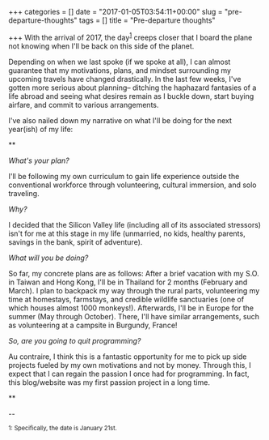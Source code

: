 +++
categories = []
date = "2017-01-05T03:54:11+00:00"
slug = "pre-departure-thoughts"
tags = []
title = "Pre-departure thoughts"

+++
With the arrival of 2017, the day<sup><a href="#1">1</a></sup> creeps closer that I board the plane not knowing when I'll be back on this side of the planet.

Depending on when we last spoke (if we spoke at all), I can almost guarantee that my motivations, plans, and mindset surrounding my upcoming travels have changed drastically. In the last few weeks, I've gotten more serious about planning– ditching the haphazard fantasies of a life abroad and seeing what desires remain as I buckle down, start buying airfare, and commit to various arrangements.

I've also nailed down my narrative on what I'll be doing for the next year(ish) of my life:

**

<i>What's your plan?</i>

I'll be following my own curriculum to gain life experience outside the conventional workforce through volunteering, cultural immersion, and solo traveling. 

<i>Why?</i>

I decided that the Silicon Valley life (including all of its associated stressors) isn't for me at this stage in my life (unmarried, no kids, healthy parents, savings in the bank, spirit of adventure). 

<i>What will you be doing?</i>

So far, my concrete plans are as follows: After a brief vacation with my S.O. in Taiwan and Hong Kong, I'll be in Thailand for 2 months (February and March). I plan to backpack my way through the rural parts, volunteering my time at homestays, farmstays, and credible wildlife sanctuaries (one of which houses almost 1000 monkeys!). Afterwards, I'll be in Europe for the summer (May through October). There, I'll have similar arrangements, such as volunteering at a campsite in Burgundy, France!

<i>So, are you going to quit programming?</i>

Au contraire, I think this is a fantastic opportunity for me to pick up side projects fueled by my own motivations and not by money. Through this, I expect that I can regain the passion I once had for programming. In fact, this blog/website was my first passion project in a long time.

**

--

<a name="1"/><sup>1: Specifically, the date is January 21st.</sup>